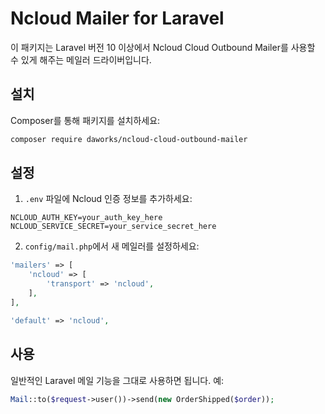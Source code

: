 # Ncloud Mailer for Laravel

이 패키지는 Laravel 버전 10 이상에서 Ncloud Cloud Outbound Mailer를 사용할 수 있게 해주는 메일러 드라이버입니다.

## 설치

Composer를 통해 패키지를 설치하세요:

````bash
composer require daworks/ncloud-cloud-outbound-mailer
````


## 설정

1. `.env` 파일에 Ncloud 인증 정보를 추가하세요:

```
NCLOUD_AUTH_KEY=your_auth_key_here
NCLOUD_SERVICE_SECRET=your_service_secret_here
```



2. `config/mail.php`에서 새 메일러를 설정하세요:

```php
'mailers' => [
    'ncloud' => [
        'transport' => 'ncloud',
    ],
],

'default' => 'ncloud',
```

## 사용

일반적인 Laravel 메일 기능을 그대로 사용하면 됩니다. 예:

```php
Mail::to($request->user())->send(new OrderShipped($order));
```

